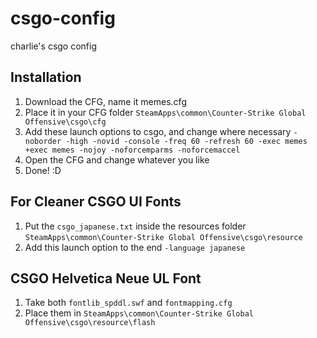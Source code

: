 # csgo-config
charlie's csgo config

## Installation
1. Download the CFG, name it memes.cfg
2. Place it in your CFG folder 
    `SteamApps\common\Counter-Strike Global Offensive\csgo\cfg`
3. Add these launch options to csgo, and change where necessary 
    `-noborder -high -novid -console -freq 60 -refresh 60 -exec memes +exec memes -nojoy -noforcemparms -noforcemaccel`
4. Open the CFG and change whatever you like
5. Done! :D

## For Cleaner CSGO UI Fonts
1. Put the `csgo_japanese.txt` inside the resources folder
	`SteamApps\common\Counter-Strike Global Offensive\csgo\resource`
2. Add this launch option to the end
	`-language japanese`

## CSGO Helvetica Neue UL Font
1. Take both `fontlib_spddl.swf` and `fontmapping.cfg`
2. Place them in `SteamApps\common\Counter-Strike Global Offensive\csgo\resource\flash`